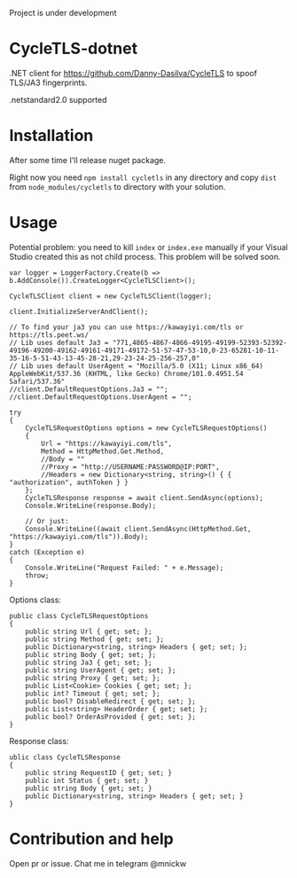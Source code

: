 Project is under development

# CycleTLS-dotnet
.NET client for https://github.com/Danny-Dasilva/CycleTLS to spoof TLS/JA3 fingerprints.

.netstandard2.0 supported

# Installation
After some time I'll release nuget package.

Right now you need `npm install cycletls` in any directory and copy `dist` from `node_modules/cycletls` to directory with your solution.

# Usage
Potential problem: you need to kill `index` or `index.exe` manually if your Visual Studio created this as not child process. This problem will be solved soon.

```
var logger = LoggerFactory.Create(b => b.AddConsole()).CreateLogger<CycleTLSClient>();

CycleTLSClient client = new CycleTLSClient(logger);

client.InitializeServerAndClient();

// To find your ja3 you can use https://kawayiyi.com/tls or https://tls.peet.ws/
// Lib uses default Ja3 = "771,4865-4867-4866-49195-49199-52393-52392-49196-49200-49162-49161-49171-49172-51-57-47-53-10,0-23-65281-10-11-35-16-5-51-43-13-45-28-21,29-23-24-25-256-257,0"
// Lib uses default UserAgent = "Mozilla/5.0 (X11; Linux x86_64) AppleWebKit/537.36 (KHTML, like Gecko) Chrome/101.0.4951.54 Safari/537.36"
//client.DefaultRequestOptions.Ja3 = "";
//client.DefaultRequestOptions.UserAgent = "";

try
{
    CycleTLSRequestOptions options = new CycleTLSRequestOptions()
    {
        Url = "https://kawayiyi.com/tls",
        Method = HttpMethod.Get.Method,
        //Body = ""
        //Proxy = "http://USERNAME:PASSWORD@IP:PORT",
        //Headers = new Dictionary<string, string>() { { "authorization", authToken } }
    };
    CycleTLSResponse response = await client.SendAsync(options);
    Console.WriteLine(response.Body);

    // Or just:
    Console.WriteLine((await client.SendAsync(HttpMethod.Get, "https://kawayiyi.com/tls")).Body);
}
catch (Exception e)
{
    Console.WriteLine("Request Failed: " + e.Message);
    throw;
}
```

Options class:
```
public class CycleTLSRequestOptions
{
    public string Url { get; set; };
    public string Method { get; set; };
    public Dictionary<string, string> Headers { get; set; };
    public string Body { get; set; };
    public string Ja3 { get; set; };
    public string UserAgent { get; set; };
    public string Proxy { get; set; };
    public List<Cookie> Cookies { get; set; };
    public int? Timeout { get; set; };
    public bool? DisableRedirect { get; set; };
    public List<string> HeaderOrder { get; set; };
    public bool? OrderAsProvided { get; set; };
}
```

Response class:
```
ublic class CycleTLSResponse
{
    public string RequestID { get; set; }
    public int Status { get; set; }
    public string Body { get; set; }
    public Dictionary<string, string> Headers { get; set; }
}
```

# Contribution and help
Open pr or issue. Chat me in telegram @mnickw
